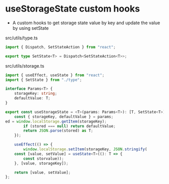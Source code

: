 # useStorageState custom hooks

- A custom hooks to get storage state value by key and update the value by using setState

src/utils/type.ts

```ts
import { Dispatch, SetStateAction } from "react";

export type SetState<T> = Dispatch<SetStateAction<T>>;
```

src/utils/storage.ts

```ts
import { useEffect, useState } from "react";
import { SetState } from "./type";

interface Params<T> {
	storageKey: string;
	defaultValue: T;
}

export const useStorageState = <T>(params: Params<T>): [T, SetState<T>] => {
	const { storageKey, defaultValue } = params;
ed = window.localStorage.getItem(storageKey);
		if (stored === null) return defaultValue;
		return JSON.parse(stored) as T;
	});

	useEffect(() => {
		window.localStorage.setItem(storageKey, JSON.stringify(
	const [value, setValue] = useState<T>((): T => {
		const storvalue));
	}, [value, storageKey]);

	return [value, setValue];
};
```
